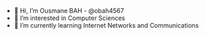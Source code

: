- 👋 Hi, I’m Ousmane BAH - @obah4567
- 👀 I’m interested in Computer Sciences
- 🌱 I’m currently learning Internet Networks and Communications
<!---
- 💞️ I’m looking to collaborate on ...
- 📫 How to reach me ...
--->

<!---
obah4567/obah4567 is a ✨ special ✨ repository because its `README.md` (this file) appears on your GitHub profile.
You can click the Preview link to take a look at your changes.
--->
